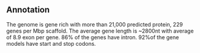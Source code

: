 Annotation
----------

The genome is gene rich with more than 21,000 predicted protein, 229
genes per Mbp scaffold. The average gene length is \~2800nt with average
of 8.9 exon per gene. 86% of the genes have intron. 92%of the gene
models have start and stop codons.
